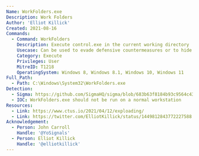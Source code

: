 ```yaml
---
Name: WorkFolders.exe
Description: Work Folders
Author: 'Elliot Killick'
Created: 2021-08-16
Commands:
  - Command: WorkFolders
    Description: Execute control.exe in the current working directory
    Usecase: Can be used to evade defensive countermeasures or to hide as a persistence mechanism
    Category: Execute
    Privileges: User
    MitreID: T1218
    OperatingSystem: Windows 8, Windows 8.1, Windows 10, Windows 11
Full_Path:
  - Path: C:\Windows\System32\WorkFolders.exe
Detection:
  - Sigma: https://github.com/SigmaHQ/sigma/blob/683b63f8184b93c9564c4310d10c571cbe367e1e/rules/windows/process_creation/proc_creation_win_susp_workfolders.yml
  - IOC: WorkFolders.exe should not be run on a normal workstation
Resources:
  - Link: https://www.ctus.io/2021/04/12/exploading/
  - Link: https://twitter.com/ElliotKillick/status/1449812843772227588
Acknowledgement:
  - Person: John Carroll
    Handle: '@YoSignals'
  - Person: Elliot Killick
    Handle: '@elliotkillick'
---
```


